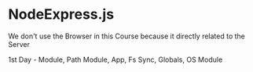 # NodeExpress.js
We don't use the Browser in this Course because it directly related to the Server

1st Day - Module, Path Module, App, Fs Sync, Globals, OS Module